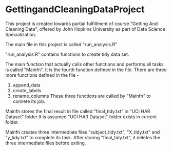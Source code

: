 # GettingandCleaningDataProject
This project is created towards partial fulfillment of course "Getting And Cleaning Data", offered by John Hopkins University as part of Data Science Specialization.

The main file in this project is called "run_analysis.R"

"run_analysis.R" contains functions to create tidy data set. 

The main function that actually calls other functions and performs all tasks is called "Mainfn". 
It is the fourth function defined in the file. There are three more functions defined in the file - 
1. append_data 
2. create_labels 
3. rename_columns
These three functions are called by "Mainfn" to comlete its job.

Mainfn stores the final result in file called "final_tidy.txt" in "UCI HAR Dataset" folder
It is assumed "UCI HAR Dataset" folder exists in current folder.

Mainfn creates three intermediate files "subject_tidy.txt", "X_tidy.txt" and "y_tidy.txt" to complete its task. 
After storing "final_tidy.txt", it deletes the three intermediate files before exiting.

